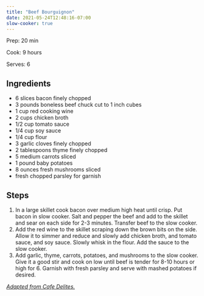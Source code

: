 ```yaml
---
title: "Beef Bourguignon"
date: 2021-05-24T12:48:16-07:00
slow-cooker: true
---
```


Prep: 20 min

Cook: 9 hours

Serves: 6

## Ingredients

- 6 slices bacon finely chopped
- 3 pounds boneless beef chuck cut to 1 inch cubes
- 1 cup red cooking wine
- 2 cups chicken broth
- 1/2 cup tomato sauce
- 1/4 cup soy sauce
- 1/4 cup flour
- 3 garlic cloves finely chopped
- 2 tablespoons thyme finely chopped
- 5 medium carrots sliced
- 1 pound baby potatoes
- 8 ounces fresh mushrooms sliced
- fresh chopped parsley for garnish

## Steps

1. In a large skillet cook bacon over medium high heat until crisp. Put bacon in slow cooker. Salt and pepper the beef and add to the skillet and sear on each side for 2-3 minutes. Transfer beef to the slow cooker.
2. Add the red wine to the skillet scraping down the brown bits on the side. Allow it to simmer and reduce and slowly add chicken broth, and tomato sauce, and soy sauce. Slowly whisk in the flour. Add the sauce to the slow cooker.
3. Add garlic, thyme, carrots, potatoes, and mushrooms to the slow cooker. Give it a good stir and cook on low until beef is tender for 8-10 hours or high for 6. Garnish with fresh parsley and serve with mashed potatoes if desired.

_[Adapted from Cafe Delites.](https://cafedelites.com/butter-chicken/)_
